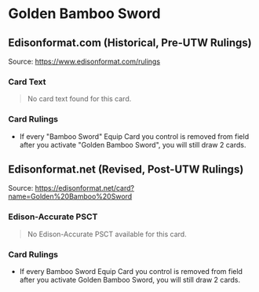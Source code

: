 # Golden Bamboo Sword

## Edisonformat.com (Historical, Pre-UTW Rulings)

Source: https://www.edisonformat.com/rulings

### Card Text

> No card text found for this card.

### Card Rulings

*   If every "Bamboo Sword" Equip Card you control is removed from field after you activate "Golden Bamboo Sword", you will still draw 2 cards.

## Edisonformat.net (Revised, Post-UTW Rulings)

Source: https://edisonformat.net/card?name=Golden%20Bamboo%20Sword

### Edison-Accurate PSCT

> No Edison-Accurate PSCT available for this card.

### Card Rulings

*   If every Bamboo Sword Equip Card you control is removed from field after you activate Golden Bamboo Sword, you will still draw 2 cards.
            